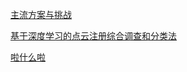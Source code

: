 [主流方案与挑战](./00/主流方案与挑战.md)

<a href="./01/基于深度学习的点云注册综合调查和分类法.md" target="_parent">基于深度学习的点云注册综合调查和分类法</a>













































































































































[啦什么啦](#2)

<a name="1"> </a>